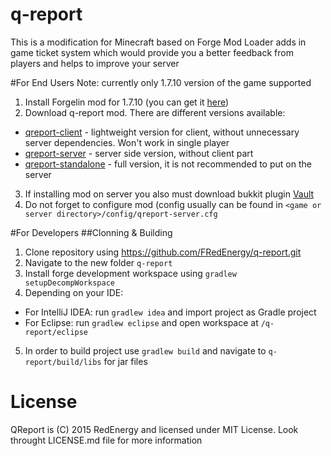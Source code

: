 # q-report
This is a modification for Minecraft based on Forge Mod Loader adds in game ticket system which would provide you a better feedback from players and helps to improve your server

#For End Users
Note: currently only 1.7.10 version of the game supported

1. Install Forgelin mod for 1.7.10 (you can get it [here](https://github.com/QReport/Forgelin/releases/download/1.0.0%2B1.7.10/kotlin-adapter-1.0.0.1.7.10.jar))
2. Download q-report mod. There are different versions available:
  * [qreport-client](https://github.com/FRedEnergy/q-report/releases/download/v1.2.0/qreport-v1.2.0-client.jar) - lightweight version for client, without unnecessary server dependencies. Won't work in single player
  * [qreport-server](https://github.com/FRedEnergy/q-report/releases/download/v1.2.0/qreport-v1.2.0-server.jar) - server side version, without client part
  * [qreport-standalone](https://github.com/FRedEnergy/q-report/releases/download/v1.2.0/qreport-v1.2.0-standalone.jar) - full version, it is not recommended to put on the server
3. If installing mod on server you also must download bukkit plugin [Vault](http://dev.bukkit.org/bukkit-plugins/vault/files/47-vault-1-4-1/)
4. Do not forget to configure mod (config usually can be found in `<game or server directory>/config/qreport-server.cfg`
  

#For Developers
##Clonning & Building
1. Clone repository using https://github.com/FRedEnergy/q-report.git
2. Navigate to the new folder `q-report`
3. Install forge development workspace using `gradlew setupDecompWorkspace`
4. Depending on your IDE:
  * For IntelliJ IDEA: run `gradlew idea` and import project as Gradle project
  * For Eclipse: run `gradlew eclipse` and open workspace at `/q-report/eclipse`
5. In order to build project use `gradlew build` and navigate to `q-report/build/libs` for jar files

# License
QReport is (C) 2015 RedEnergy and licensed under MIT License. Look throught LICENSE.md file for more information
